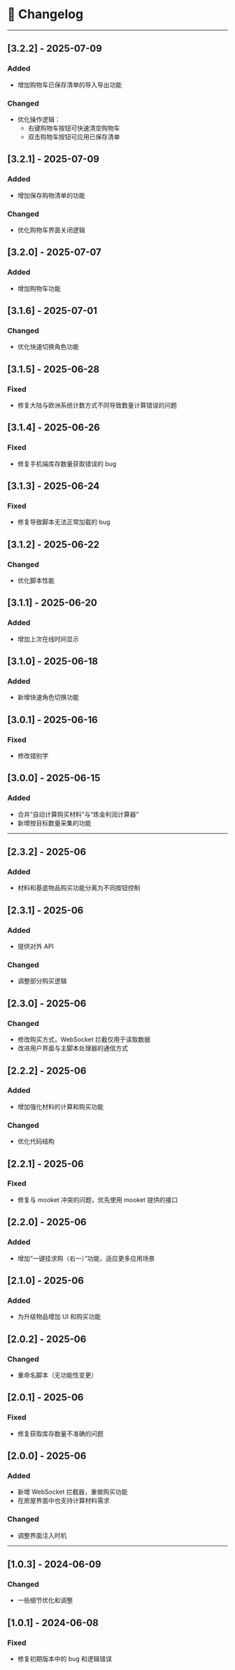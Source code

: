 # 📜 Changelog

---

## [3.2.2] - 2025-07-09
### Added
- 增加购物车已保存清单的导入导出功能

### Changed
- 优化操作逻辑：
  - 右键购物车按钮可快速清空购物车
  - 双击购物车按钮可应用已保存清单

## [3.2.1] - 2025-07-09
### Added
- 增加保存购物清单的功能

### Changed
- 优化购物车界面关闭逻辑

## [3.2.0] - 2025-07-07
### Added
- 增加购物车功能

## [3.1.6] - 2025-07-01
### Changed
- 优化快速切换角色功能

## [3.1.5] - 2025-06-28
### Fixed
- 修复大陆与欧洲系统计数方式不同导致数量计算错误的问题

## [3.1.4] - 2025-06-26
### Fixed
- 修复手机端库存数量获取错误的 bug

## [3.1.3] - 2025-06-24
### Fixed
- 修复导致脚本无法正常加载的 bug

## [3.1.2] - 2025-06-22
### Changed
- 优化脚本性能

## [3.1.1] - 2025-06-20
### Added
- 增加上次在线时间显示

## [3.1.0] - 2025-06-18
### Added
- 新增快速角色切换功能

## [3.0.1] - 2025-06-16
### Fixed
- 修改错别字

## [3.0.0] - 2025-06-15
### Added
- 合并“自动计算购买材料”与“炼金利润计算器”
- 新增按目标数量采集的功能

---

## [2.3.2] - 2025-06
### Added
- 材料和基底物品购买功能分离为不同按钮控制

## [2.3.1] - 2025-06
### Added
- 提供对外 API
### Changed
- 调整部分购买逻辑

## [2.3.0] - 2025-06
### Changed
- 修改购买方式，WebSocket 拦截仅用于读取数据
- 改进用户界面与主脚本处理器的通信方式

## [2.2.2] - 2025-06
### Added
- 增加强化材料的计算和购买功能
### Changed
- 优化代码结构

## [2.2.1] - 2025-06
### Fixed
- 修复与 mooket 冲突的问题，优先使用 mooket 提供的接口

## [2.2.0] - 2025-06
### Added
- 增加“一键挂求购（右一）”功能，适应更多应用场景

## [2.1.0] - 2025-06
### Added
- 为升级物品增加 UI 和购买功能

## [2.0.2] - 2025-06
### Changed
- 重命名脚本（无功能性变更）

## [2.0.1] - 2025-06
### Fixed
- 修复获取库存数量不准确的问题

## [2.0.0] - 2025-06
### Added
- 新增 WebSocket 拦截器，重做购买功能
- 在房屋界面中也支持计算材料需求
### Changed
- 调整界面注入时机

---

## [1.0.3] - 2024-06-09
### Changed
- 一些细节优化和调整

## [1.0.1] - 2024-06-08
### Fixed
- 修复初期版本中的 bug 和逻辑错误
